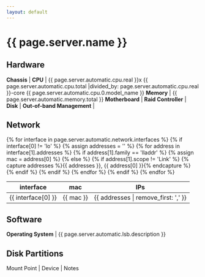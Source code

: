 ```yaml
---
layout: default
---
```


# {{ page.server.name }}

## Hardware

**Chassis** |
**CPU** | {{ page.server.automatic.cpu.real }}x {{ page.server.automatic.cpu.total |divided_by: page.server.automatic.cpu.real }}-core {{ page.server.automatic.cpu.0.model_name }}
**Memory** | {{ page.server.automatic.memory.total }}
**Motherboard** |
**Raid Controller** |
**Disk** |
**Out-of-band Management** |

## Network
<table>
  <thead>
    <th>interface</th>
    <th>mac</th>
    <th>IPs</th>
  </thead>
  <tbody>
  {% for interface in page.server.automatic.network.interfaces %}
    {% if interface[0] != 'lo' %}
      {% assign addresses = '' %}
      {% for address in interface[1].addresses %}
        {% if address[1].family == 'lladdr' %}
          {% assign mac = address[0] %}
        {% else %}
          {% if address[1].scope != 'Link' %}
            {% capture addresses %}{{ addresses }}, {{ address[0] }}{% endcapture %}
          {% endif %}
        {% endif %}
      {% endfor %}
      <tr><td>{{ interface[0] }}</td><td>{{ mac }}</td><td>{{ addresses | remove_first: ',' }}</td></tr>
    {% endif %}
  {% endfor %}
  </tbody>
</table>

## Software

**Operating System** | {{ page.server.automatic.lsb.description }}

## Disk Partitions

Mount Point | Device | Notes
